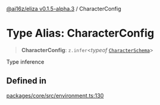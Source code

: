 [@ai16z/eliza v0.1.5-alpha.3](../index.md) / CharacterConfig

# Type Alias: CharacterConfig

> **CharacterConfig**: `z.infer`\<*typeof* [`CharacterSchema`](../variables/CharacterSchema.md)\>

Type inference

## Defined in

[packages/core/src/environment.ts:130](https://github.com/0x311decker/eliza/blob/main/packages/core/src/environment.ts#L130)
